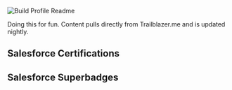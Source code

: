 ![Build Profile Readme](https://github.com/dcinzona/dcinzona/workflows/Build%20Profile%20Readme/badge.svg)

Doing this for fun. Content pulls directly from Trailblazer.me and is updated nightly.

## Salesforce Certifications



## Salesforce Superbadges 



